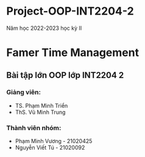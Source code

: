 # Project-OOP-INT2204-2
Năm học 2022-2023 học kỳ II

<h1>Famer Time Management</h1>
<h2>Bài tập lớn OOP lớp INT2204 2</h2>
<h3>Giảng viên:</h3>
<ul>
   <li>TS. Phạm Minh Triển</li>
   <li>ThS. Vũ Minh Trung</li>
</ul>
<h3>Thành viên nhóm:</h3>
<ul>
   <li>Phạm Minh Vương - 21020425</li>
   <li>Nguyễn Viết Tú - 21020092</li>
</ul>
